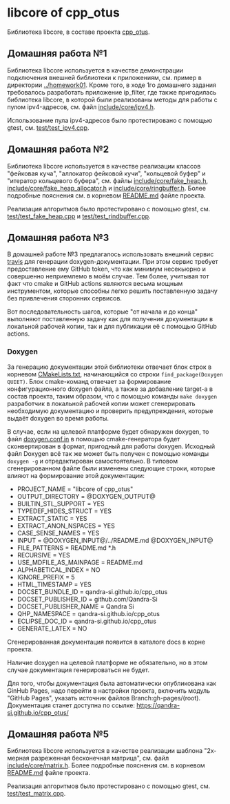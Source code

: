 # libcore of cpp_otus

Библиотека libcore, в составе проекта [cpp_otus](https://github.com/Qandra-Si/cpp_otus).

## Домашняя работа №1

Библиотека libcore используется в качестве демонстрации подключения внешней библиотеки к приложениям, см. пример в директории [../homework01](../homework01). Кроме того, в ходе 1го домашнего задания требовалось разработать приложение ip_filter, где также пригодилась библиотека libcore, в которой были реализованы методы для работы с пулом ipv4-адресов, см. файл [include/core/ipv4.h](include/core/ipv4.h).

Использование пула ipv4-адресов было протестировано с помощью gtest, см. [test/test_ipv4.cpp](test/test_ipv4.cpp).

## Домашняя работа №2

Библиотека libcore используется в качестве реализации классов "фейковая куча", "аллокатор фейковой кучи", "кольцевой буфер" и "итератор кольцевого буфера", см. файлы [include/core/fake_heap.h](include/core/fake_heap.h), [include/core/fake_heap_allocator.h](include/core/fake_heap_allocator.h) и [include/core/ringbuffer.h](include/core/ringbuffer.h). Более подробные пояснения см. в корневом [README.md](https://github.com/Qandra-Si/cpp_otus) файле проекта.

Реализация алгоритмов было протестировано с помощью gtest, см. [test/test_fake_heap.cpp](test/test_fake_heap.cpp) и [test/test_rindbuffer.cpp](test/test_rindbuffer.cpp).

## Домашняя работа №3

В домашней работе №3 предлагалось использовать внешний сервис [travis](travis-ci.com) для генерации doxygen-документации. При этом сервис требует предоставление ему GitHub token, что как минимум несекьюрно и совершенно неприемлемо в моём случае. Тем более, учитывая тот факт что cmake и GitHub actions являются весьма мощным инструментом, которые способны легко решить поставленную задачу без привлечения сторонних сервисов.

Вот последовательность шагов, которые "от начала и до конца" выполняют поставленную задачу как для получения документации в локальной рабочей копии, так и для публикации её с помощью GitHub actions.

### Doxygen

За генерацию документации этой библиотеки отвечает блок строк в корневом [CMakeLists.txt](/CMakeLists.txt#L97), начинающийся со строки `find_package(Doxygen QUIET)`. Блок cmake-команд отвечает за формирование конфигурационного doxygen файла, а также за добавление target-а в состав проекта, таким образом, что с помощью команды `make doxygen` разработчик в локальной рабочей копии может сгенерировать необходимую документацию и проверить предупреждения, которые выдаёт doxygen во время работы.

В случае, если на целевой платформе будет обнаружен doxygen, то файл [doxygen.conf.in](doxygen.conf.in) в помощью cmake-генератора будет сконвертирован в формат, пригодный для работы doxygen. Исходный файл Doxygen всё так же может быть получен с помощью команды `doxygen -g` и отредактирован самостоятельно. В типовом сгенерированном файле были изменены следующие строки, которые влияют на формирование этой документации:
* PROJECT_NAME = "libcore of cpp_otus"
* OUTPUT_DIRECTORY = @DOXYGEN_OUTPUT@
* BUILTIN_STL_SUPPORT = YES
* TYPEDEF_HIDES_STRUCT = YES
* EXTRACT_STATIC = YES
* EXTRACT_ANON_NSPACES = YES
* CASE_SENSE_NAMES = YES
* INPUT = @DOXYGEN_INPUT@/../README.md @DOXYGEN_INPUT@
* FILE_PATTERNS = README.md *.h
* RECURSIVE = YES
* USE_MDFILE_AS_MAINPAGE = README.md
* ALPHABETICAL_INDEX = NO
* IGNORE_PREFIX = 5
* HTML_TIMESTAMP = YES
* DOCSET_BUNDLE_ID = qandra-si.github.io/cpp_otus
* DOCSET_PUBLISHER_ID = github.com/Qandra-Si
* DOCSET_PUBLISHER_NAME = Qandra Si
* QHP_NAMESPACE = qandra-si.github.io/cpp_otus
* ECLIPSE_DOC_ID = qandra-si.github.io/cpp_otus
* GENERATE_LATEX = NO

Сгенерированная документация появится в каталоге docs в корне проекта.

Наличие doxygen на целевой платформе не обязательно, но в этом случае документация генерироваться не будет.

Для того, чтобы документация была автоматически опубликована как GinHub Pages, надо перейти в настройки проекта, включить модуль "GitHub Pages", указать источник файлов Branch:gh-pages/(root). Документация станет доступна по ссылке: https://qandra-si.github.io/cpp_otus/

## Домашняя работа №5

Библиотека libcore используется в качестве реализации шаблона "2х-мерная разреженная бесконечная матрица", см. файл [include/core/matrix.h](include/core/matrix.h). Более подробные пояснения см. в корневом [README.md](https://github.com/Qandra-Si/cpp_otus) файле проекта.

Реализация алгоритмов было протестировано с помощью gtest, см. [test/test_matrix.cpp](test/test_matrix.cpp).
